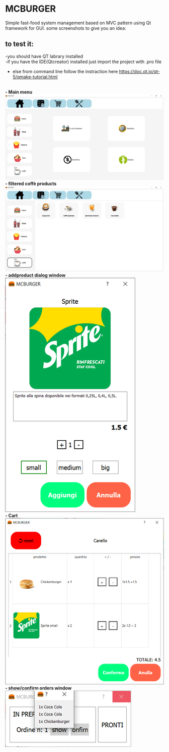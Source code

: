# MCBURGER
Simple fast-food system management based on MVC pattern using Qt framework for GUI.
some screenshots to give you an idea:<br>
## to test it:<br>
-you should have QT labrary installed<br>
-if you have the IDE(Qtcreator) installed just import the project with .pro file<br>
- else from command line follow the instraction here https://doc.qt.io/qt-5/qmake-tutorial.html <br><br>

<b> - Main menu<b><br>
![Alt text](https://github.com/ElMurte/ImagesPresentation/blob/master/MCBURGERmainwindow.PNG?raw=true "Main Menu")<br>
<b> - filtered coffè products<b><br>
  ![Alt text](https://github.com/ElMurte/ImagesPresentation/blob/master/caff%C3%A8.PNG?raw=true "Addproductwindow dialog")<br>
<b> - addproduct dialog window<b><br>
![Alt text](https://github.com/ElMurte/ImagesPresentation/blob/master/addproduct.PNG?raw=true "Addproductwindow dialog")<br>
<b> - Cart<b><br>
![Alt text](https://github.com/ElMurte/ImagesPresentation/blob/master/carrello.PNG?raw=true "Addproductwindow dialog")<br>
<b> - show/confirm orders window<b><br>
![Alt text](https://github.com/ElMurte/ImagesPresentation/blob/master/riepilogo%20ordin.PNG?raw=true "Addproductwindow dialog")<br>
